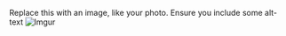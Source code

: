 Replace this with an image, like your photo. Ensure you include some alt-text
![Imgur](https://i.imgur.com/mEqq0Rd.jpg)
